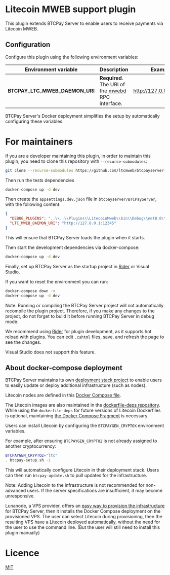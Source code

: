 # Litecoin MWEB support plugin

This plugin extends BTCPay Server to enable users to receive payments via Litecoin MWEB.

## Configuration

Configure this plugin using the following environment variables:

| Environment variable | Description                                                                                                                                                                                                                                   | Example |
| --- |-----------------------------------------------------------------------------------------------------------------------------------------------------------------------------------------------------------------------------------------------| --- |
**BTCPAY_LTC_MWEB_DAEMON_URI** | **Required**. The URI of the [mwebd](https://github.com/ltcmweb/mwebd) RPC interface.                                                                                                                                               | http://127.0.0.1:12345 |

BTCPay Server's Docker deployment simplifies the setup by automatically configuring these variables.

# For maintainers

If you are a developer maintaining this plugin, in order to maintain this plugin, you need to clone this repository with `--recurse-submodules`:
```bash
git clone --recurse-submodules https://github.com/ltcmweb/btcpayserver-ltcmweb-plugin
```
Then run the tests dependencies
```bash
docker-compose up -d dev
```

Then create the `appsettings.dev.json` file in `btcpayserver/BTCPayServer`, with the following content:

```json
{
  "DEBUG_PLUGINS": "..\\..\\Plugins\\LitecoinMweb\\bin\\Debug\\net8.0\\BTCPayServer.Plugins.LitecoinMweb.dll",
  "LTC_MWEB_DAEMON_URI": "http://127.0.0.1:12345"
}
```
This will ensure that BTCPay Server loads the plugin when it starts.

Then start the development dependencies via docker-compose:
```bash
docker-compose up -d dev
```

Finally, set up BTCPay Server as the startup project in [Rider](https://www.jetbrains.com/rider/) or Visual Studio.

If you want to reset the environment you can run:
```bash
docker-compose down -v
docker-compose up -d dev
```

Note: Running or compiling the BTCPay Server project will not automatically recompile the plugin project. Therefore, if you make any changes to the project, do not forget to build it before running BTCPay Server in debug mode.

We recommend using [Rider](https://www.jetbrains.com/rider/) for plugin development, as it supports hot reload with plugins. You can edit `.cshtml` files, save, and refresh the page to see the changes.

Visual Studio does not support this feature.

## About docker-compose deployment

BTCPay Server maintains its own [deployment stack project](https://github.com/btcpayserver/btcpayserver-docker) to enable users to easily update or deploy additional infrastructure (such as nodes).

Litecoin nodes are defined in this [Docker Compose file](https://github.com/btcpayserver/btcpayserver-docker/blob/master/docker-compose-generator/docker-fragments/litecoin.yml).

The Litecoin images are also maintained in the [dockerfile-deps repository](https://github.com/btcpayserver/dockerfile-deps/tree/master/Litecoin). While using the `dockerfile-deps` for future versions of Litecoin Dockerfiles is optional, maintaining [the Docker Compose Fragment](https://github.com/btcpayserver/btcpayserver-docker/blob/master/docker-compose-generator/docker-fragments/litecoin.yml) is necessary.

Users can install Litecoin by configuring the `BTCPAYGEN_CRYPTOX` environment variables.

For example, after ensuring `BTCPAYGEN_CRYPTO2` is not already assigned to another cryptocurrency:
```bash
BTCPAYGEN_CRYPTO2="ltc"
. btcpay-setup.sh -i
```

This will automatically configure Litecoin in their deployment stack. Users can then run `btcpay-update.sh` to pull updates for the infrastructure.

Note: Adding Litecoin to the infrastructure is not recommended for non-advanced users. If the server specifications are insufficient, it may become unresponsive.

Lunanode, a VPS provider, offers an [easy way to provision the infrastructure](https://docs.btcpayserver.org/Deployment/LunaNode/) for BTCPay Server, then it installs the Docker Compose deployment on the provisioned VPS. The user can select Litecoin during provisioning, then the resulting VPS have a Litecoin deployed automatically, without the need for the user to use the command line. (But the user will still need to install this plugin manually)

# Licence

[MIT](LICENSE.md)
